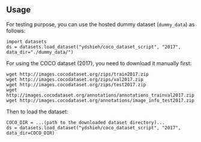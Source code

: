 ## Usage

For testing purpose, you can use the hosted dummy dataset (`dummy_data`) as follows:

```
import datasets
ds = datasets.load_dataset("ydshieh/coco_dataset_script", "2017", data_dir="./dummy_data/")
```

For using the COCO dataset (2017), you need to download it manually first:
```
wget http://images.cocodataset.org/zips/train2017.zip
wget http://images.cocodataset.org/zips/val2017.zip
wget http://images.cocodataset.org/zips/test2017.zip
wget http://images.cocodataset.org/annotations/annotations_trainval2017.zip
wget http://images.cocodataset.org/annotations/image_info_test2017.zip
```

Then to load the dataset:
```
COCO_DIR = ...(path to the downloaded dataset directory)...
ds = datasets.load_dataset("ydshieh/coco_dataset_script", "2017", data_dir=COCO_DIR)
```